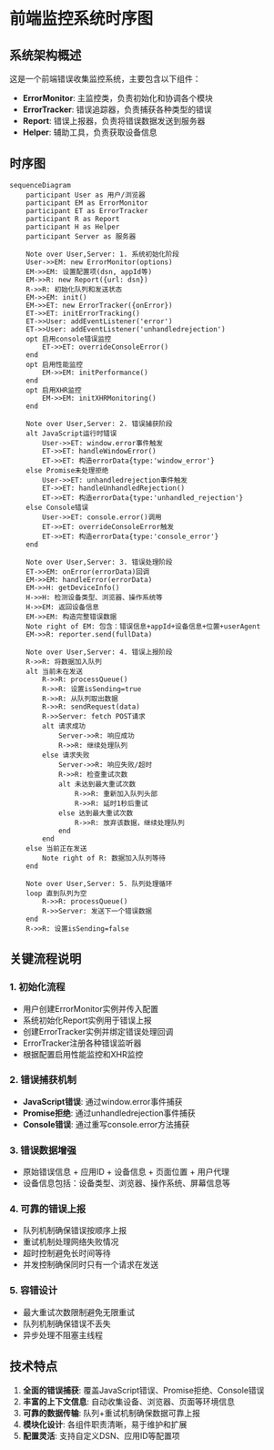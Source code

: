 # 前端监控系统时序图

## 系统架构概述

这是一个前端错误收集监控系统，主要包含以下组件：

- **ErrorMonitor**: 主监控类，负责初始化和协调各个模块
- **ErrorTracker**: 错误追踪器，负责捕获各种类型的错误
- **Report**: 错误上报器，负责将错误数据发送到服务器
- **Helper**: 辅助工具，负责获取设备信息

## 时序图

```mermaid
sequenceDiagram
    participant User as 用户/浏览器
    participant EM as ErrorMonitor
    participant ET as ErrorTracker
    participant R as Report
    participant H as Helper
    participant Server as 服务器

    Note over User,Server: 1. 系统初始化阶段
    User->>EM: new ErrorMonitor(options)
    EM->>EM: 设置配置项(dsn, appId等)
    EM->>R: new Report({url: dsn})
    R->>R: 初始化队列和发送状态
    EM->>EM: init()
    EM->>ET: new ErrorTracker({onError})
    ET->>ET: initErrorTracking()
    ET->>User: addEventListener('error')
    ET->>User: addEventListener('unhandledrejection')
    opt 启用console错误监控
        ET->>ET: overrideConsoleError()
    end
    opt 启用性能监控
        EM->>EM: initPerformance()
    end
    opt 启用XHR监控
        EM->>EM: initXHRMonitoring()
    end

    Note over User,Server: 2. 错误捕获阶段
    alt JavaScript运行时错误
        User->>ET: window.error事件触发
        ET->>ET: handleWindowError()
        ET->>ET: 构造errorData{type:'window_error'}
    else Promise未处理拒绝
        User->>ET: unhandledrejection事件触发
        ET->>ET: handleUnhandledRejection()
        ET->>ET: 构造errorData{type:'unhandled_rejection'}
    else Console错误
        User->>ET: console.error()调用
        ET->>ET: overrideConsoleError触发
        ET->>ET: 构造errorData{type:'console_error'}
    end

    Note over User,Server: 3. 错误处理阶段
    ET->>EM: onError(errorData)回调
    EM->>EM: handleError(errorData)
    EM->>H: getDeviceInfo()
    H->>H: 检测设备类型、浏览器、操作系统等
    H->>EM: 返回设备信息
    EM->>EM: 构造完整错误数据
    Note right of EM: 包含：错误信息+appId+设备信息+位置+userAgent
    EM->>R: reporter.send(fullData)

    Note over User,Server: 4. 错误上报阶段
    R->>R: 将数据加入队列
    alt 当前未在发送
        R->>R: processQueue()
        R->>R: 设置isSending=true
        R->>R: 从队列取出数据
        R->>R: sendRequest(data)
        R->>Server: fetch POST请求
        alt 请求成功
            Server->>R: 响应成功
            R->>R: 继续处理队列
        else 请求失败
            Server->>R: 响应失败/超时
            R->>R: 检查重试次数
            alt 未达到最大重试次数
                R->>R: 重新加入队列头部
                R->>R: 延时1秒后重试
            else 达到最大重试次数
                R->>R: 放弃该数据，继续处理队列
            end
        end
    else 当前正在发送
        Note right of R: 数据加入队列等待
    end

    Note over User,Server: 5. 队列处理循环
    loop 直到队列为空
        R->>R: processQueue()
        R->>Server: 发送下一个错误数据
    end
    R->>R: 设置isSending=false
```

## 关键流程说明

### 1. 初始化流程

- 用户创建ErrorMonitor实例并传入配置
- 系统初始化Report实例用于错误上报
- 创建ErrorTracker实例并绑定错误处理回调
- ErrorTracker注册各种错误监听器
- 根据配置启用性能监控和XHR监控

### 2. 错误捕获机制

- **JavaScript错误**: 通过window.error事件捕获
- **Promise拒绝**: 通过unhandledrejection事件捕获
- **Console错误**: 通过重写console.error方法捕获

### 3. 错误数据增强

- 原始错误信息 + 应用ID + 设备信息 + 页面位置 + 用户代理
- 设备信息包括：设备类型、浏览器、操作系统、屏幕信息等

### 4. 可靠的错误上报

- 队列机制确保错误按顺序上报
- 重试机制处理网络失败情况
- 超时控制避免长时间等待
- 并发控制确保同时只有一个请求在发送

### 5. 容错设计

- 最大重试次数限制避免无限重试
- 队列机制确保错误不丢失
- 异步处理不阻塞主线程

## 技术特点

1. **全面的错误捕获**: 覆盖JavaScript错误、Promise拒绝、Console错误
2. **丰富的上下文信息**: 自动收集设备、浏览器、页面等环境信息
3. **可靠的数据传输**: 队列+重试机制确保数据可靠上报
4. **模块化设计**: 各组件职责清晰，易于维护和扩展
5. **配置灵活**: 支持自定义DSN、应用ID等配置项
